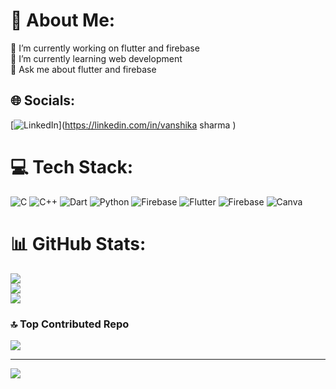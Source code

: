 # 💫 About Me:
🔭 I’m currently working on flutter and firebase <br>🌱 I’m currently learning web development<br>💬 Ask me about flutter and firebase<br>


## 🌐 Socials:
[![LinkedIn](https://img.shields.io/badge/LinkedIn-%230077B5.svg?logo=linkedin&logoColor=white)](https://linkedin.com/in/vanshika sharma ) 

# 💻 Tech Stack:
![C](https://img.shields.io/badge/c-%2300599C.svg?style=for-the-badge&logo=c&logoColor=white) ![C++](https://img.shields.io/badge/c++-%2300599C.svg?style=for-the-badge&logo=c%2B%2B&logoColor=white) ![Dart](https://img.shields.io/badge/dart-%230175C2.svg?style=for-the-badge&logo=dart&logoColor=white) ![Python](https://img.shields.io/badge/python-3670A0?style=for-the-badge&logo=python&logoColor=ffdd54) ![Firebase](https://img.shields.io/badge/firebase-%23039BE5.svg?style=for-the-badge&logo=firebase) ![Flutter](https://img.shields.io/badge/Flutter-%2302569B.svg?style=for-the-badge&logo=Flutter&logoColor=white) ![Firebase](https://img.shields.io/badge/Firebase-039BE5?style=for-the-badge&logo=Firebase&logoColor=white) ![Canva](https://img.shields.io/badge/Canva-%2300C4CC.svg?style=for-the-badge&logo=Canva&logoColor=white)
# 📊 GitHub Stats:
![](https://github-readme-stats.vercel.app/api?username=vanshika704&theme=dark&hide_border=false&include_all_commits=false&count_private=false)<br/>
![](https://github-readme-streak-stats.herokuapp.com/?user=vanshika704&theme=dark&hide_border=false)<br/>
![](https://github-readme-stats.vercel.app/api/top-langs/?username=vanshika704&theme=dark&hide_border=false&include_all_commits=false&count_private=false&layout=compact)

### 🔝 Top Contributed Repo
![](https://github-contributor-stats.vercel.app/api?username=vanshika704&limit=5&theme=dark&combine_all_yearly_contributions=true)

---
[![](https://visitcount.itsvg.in/api?id=vanshika704&icon=0&color=0)](https://visitcount.itsvg.in)

<!-- Proudly created with GPRM ( https://gprm.itsvg.in ) -->
